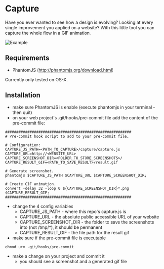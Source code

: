 # Capture

Have you ever wanted to see how a design is evolving? Looking at every single improvement you applied on a website? With this little tool you can capture the whole flow in a GIF animation.

![Example](https://dl.dropboxusercontent.com/u/2629592/result.gif "Silly example")


Requirements
------------

* PhantomJS (http://phantomjs.org/download.html)

Currently only tested on OS-X.


Installation
------------

* make sure PhantomJS is enable (execute phantomjs in your terminal - then quit)
* on your web project's .git/hooks/pre-commit file add the content of the pre-commit file:

```shell
#########################################################
# Pre-commit hook script to add to your pre-commit file.

# Configuration:
CAPTURE_JS_PATH=<PATH_TO_CAPTURE>/capture/capture.js
CAPTURE_URL=http://<WEBSITE_URL>
CAPTURE_SCREENSHOT_DIR=<FOLDER_TO_STORE_SCREENSHOTS>/
CAPTURE_RESULT_GIF=<PATH_TO_SAVE_RESULT>/result.gif

# Generate screenshot.
phantomjs $CAPTURE_JS_PATH $CAPTURE_URL $CAPTURE_SCREENSHOT_DIR;

# Create GIF animation.
convert -delay 32 -loop 0 ${CAPTURE_SCREENSHOT_DIR}*.png $CAPTURE_RESULT_GIF;
#########################################################
```

* change the 4 config variables
  * CAPTURE_JS_PATH - where this repo's capture.js is
  * CAPTURE_URL - the absolute public accessible URL of your website
  * CAPTURE_SCREENSHOT_DIR - the folder to save the screenshots into (not /tmp/*), it should be permanent
  * CAPTURE_RESULT_GIF - the file path for the result gif
* make sure if the pre-commit file is executable

```shell
chmod u+x .git/hooks/pre-commit
```

* make a change on your project and commit it
  * you should see a screenshot and a generated gif file
